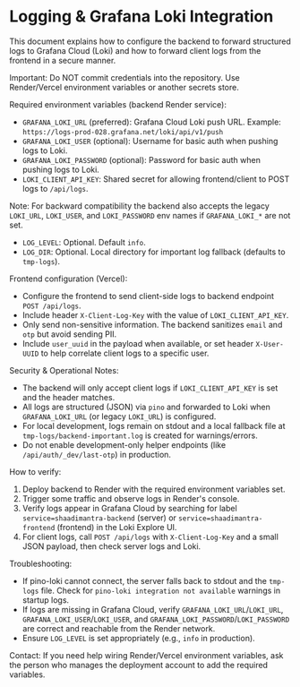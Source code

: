 # Logging & Grafana Loki Integration

This document explains how to configure the backend to forward structured logs to Grafana Cloud (Loki) and how to forward client logs from the frontend in a secure manner.

Important: Do NOT commit credentials into the repository. Use Render/Vercel environment variables or another secrets store.

Required environment variables (backend Render service):

- `GRAFANA_LOKI_URL` (preferred): Grafana Cloud Loki push URL. Example: `https://logs-prod-028.grafana.net/loki/api/v1/push`
- `GRAFANA_LOKI_USER` (optional): Username for basic auth when pushing logs to Loki.
- `GRAFANA_LOKI_PASSWORD` (optional): Password for basic auth when pushing logs to Loki.
- `LOKI_CLIENT_API_KEY`: Shared secret for allowing frontend/client to POST logs to `/api/logs`.

Note: For backward compatibility the backend also accepts the legacy `LOKI_URL`, `LOKI_USER`, and `LOKI_PASSWORD` env names if `GRAFANA_LOKI_*` are not set.
- `LOG_LEVEL`: Optional. Default `info`.
- `LOG_DIR`: Optional. Local directory for important log fallback (defaults to `tmp-logs`).

Frontend configuration (Vercel):

- Configure the frontend to send client-side logs to backend endpoint `POST /api/logs`.
- Include header `X-Client-Log-Key` with the value of `LOKI_CLIENT_API_KEY`.
- Only send non-sensitive information. The backend sanitizes `email` and `otp` but avoid sending PII.
 - Include `user_uuid` in the payload when available, or set header `X-User-UUID` to help correlate client logs to a specific user.

Security & Operational Notes:

- The backend will only accept client logs if `LOKI_CLIENT_API_KEY` is set and the header matches.
 - All logs are structured (JSON) via `pino` and forwarded to Loki when `GRAFANA_LOKI_URL` (or legacy `LOKI_URL`) is configured.
- For local development, logs remain on stdout and a local fallback file at `tmp-logs/backend-important.log` is created for warnings/errors.
- Do not enable development-only helper endpoints (like `/api/auth/_dev/last-otp`) in production.

How to verify:

1. Deploy backend to Render with the required environment variables set.
2. Trigger some traffic and observe logs in Render's console.
3. Verify logs appear in Grafana Cloud by searching for label `service=shaadimantra-backend` (server) or `service=shaadimantra-frontend` (frontend) in the Loki Explore UI.
4. For client logs, call `POST /api/logs` with `X-Client-Log-Key` and a small JSON payload, then check server logs and Loki.

Troubleshooting:

- If pino-loki cannot connect, the server falls back to stdout and the `tmp-logs` file. Check for `pino-loki integration not available` warnings in startup logs.
- If logs are missing in Grafana Cloud, verify `GRAFANA_LOKI_URL`/`LOKI_URL`, `GRAFANA_LOKI_USER`/`LOKI_USER`, and `GRAFANA_LOKI_PASSWORD`/`LOKI_PASSWORD` are correct and reachable from the Render network.
- Ensure `LOG_LEVEL` is set appropriately (e.g., `info` in production).

Contact: If you need help wiring Render/Vercel environment variables, ask the person who manages the deployment account to add the required variables.
